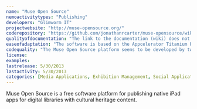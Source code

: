 ```yaml
---
name: "Muse Open Source"
nemoactivitytypes: "Publishing"
developers: "Glimworm IT"
projectwebsite: "http://muse-opensource.org/"
coderepository: "https://github.com/jonathanrcarter/muse-opensource/wiki"
qualityofdocumentation: "The link to the documentation (wiki) does not work!"
easeofadaptation: "The software is based on the Appcelerator Titanium Platform to Create iOS, Android, and mobile web apps from a single code base. There are high dependencies to the Appcelerator Platform."
codequality: "The Muse Open Source platform seems to be developed by two people. No activities in the last half year."
license: 
examples: 
lastrelease: 5/30/2013
lastactivity: 5/30/2013
categories: [Media Applications, Exhibition Management, Social Applications]
---
```

Muse Open Source is a free software platform for publishing native iPad apps for digital libraries with cultural heritage content.
